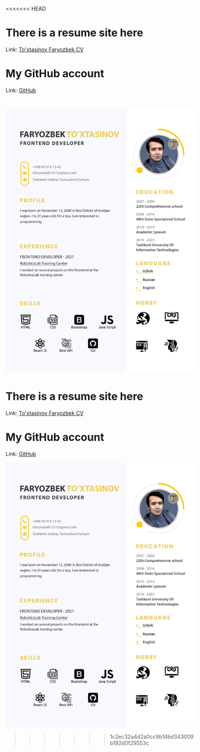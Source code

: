<<<<<<< HEAD
# There is a resume site here

Link: [To'xtasinov Faryozbek CV](http://toxtasinov-faryozbek-cv.netlify.app/)

# My GitHub account

Link: [GitHub](https://github.com/faryozbekTFK)

![This is an image](https://github.com/faryozbekTFK/Portfolio/blob/ResumeSite/src/assets/images/resume.jpg)
=======
# There is a resume site here

Link: [To'xtasinov Faryozbek CV](http://toxtasinov-faryozbek-cv.netlify.app/)

# My GitHub account

Link: [GitHub](https://github.com/faryozbekTFK)

![This is an image](https://github.com/faryozbekTFK/Portfolio/blob/Resume/src/assets/images/resume.jpg)
>>>>>>> 1c2ec32a4d2a0cc9b14bd343009b192d0f29553c
